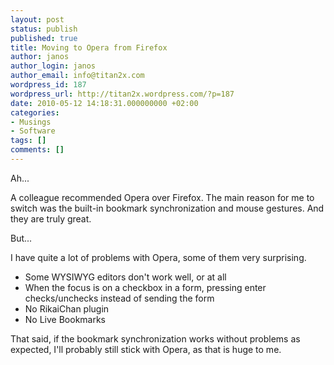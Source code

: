```yaml
---
layout: post
status: publish
published: true
title: Moving to Opera from Firefox
author: janos
author_login: janos
author_email: info@titan2x.com
wordpress_id: 187
wordpress_url: http://titan2x.wordpress.com/?p=187
date: 2010-05-12 14:18:31.000000000 +02:00
categories:
- Musings
- Software
tags: []
comments: []
---
```

Ah...

A colleague recommended Opera over Firefox. The main reason for me to switch was the built-in bookmark synchronization and mouse gestures. And they are truly great.

But...

I have quite a lot of problems with Opera, some of them very surprising.
<ul>
	<li>Some WYSIWYG editors don't work well, or at all</li>
	<li>When the focus is on a checkbox in a form, pressing enter checks/unchecks instead of sending the form</li>
	<li>No RikaiChan plugin</li>
	<li>No Live Bookmarks</li>
</ul>
That said, if the bookmark synchronization works without problems as expected, I'll probably still stick with Opera, as that is huge to me.
